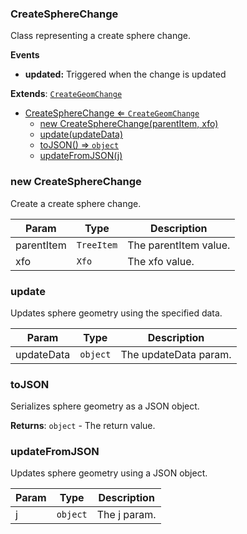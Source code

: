 <a name="CreateSphereChange"></a>

### CreateSphereChange 
Class representing a create sphere change.**Events*** **updated:** Triggered when the change is updated


**Extends**: <code>[CreateGeomChange](api/Tools\CreateTools\Change\CreateGeomChange.md)</code>  

* [CreateSphereChange ⇐ <code>CreateGeomChange</code>](#CreateSphereChange)
    * [new CreateSphereChange(parentItem, xfo)](#new-CreateSphereChange)
    * [update(updateData)](#update)
    * [toJSON() ⇒ <code>object</code>](#toJSON)
    * [updateFromJSON(j)](#updateFromJSON)

<a name="new_CreateSphereChange_new"></a>

### new CreateSphereChange
Create a create sphere change.


| Param | Type | Description |
| --- | --- | --- |
| parentItem | <code>TreeItem</code> | The parentItem value. |
| xfo | <code>Xfo</code> | The xfo value. |

<a name="CreateSphereChange+update"></a>

### update
Updates sphere geometry using the specified data.



| Param | Type | Description |
| --- | --- | --- |
| updateData | <code>object</code> | The updateData param. |

<a name="CreateSphereChange+toJSON"></a>

### toJSON
Serializes sphere geometry as a JSON object.


**Returns**: <code>object</code> - The return value.  
<a name="CreateSphereChange+updateFromJSON"></a>

### updateFromJSON
Updates sphere geometry using a JSON object.



| Param | Type | Description |
| --- | --- | --- |
| j | <code>object</code> | The j param. |

